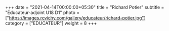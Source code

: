 +++
date = "2021-04-14T00:00:00+05:30"
title = "Richard Potier"
subtitle = "Éducateur-adjoint U18 D1"
photo = ["https://images.rcvichy.com/gallery/educateur/richard-potier.jpg"]
category = ["EDUCATEUR"]
weight = 8
+++ 

